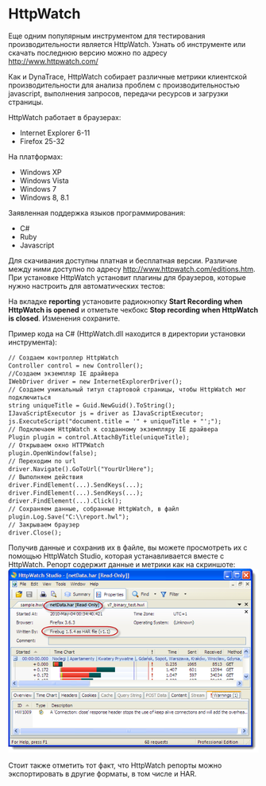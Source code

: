# HttpWatch
Еще одним популярным инструментом для тестирования производительности является HttpWatch. Узнать об инструменте или скачать последнюю версию можно по адресу http://www.httpwatch.com/

Как и DynaTrace, HttpWatch собирает различные метрики клиентской производительности для анализа проблем с производительностью javascript, выполнения запросов, передачи ресурсов и загрузки страницы.

HttpWatch работает в браузерах:
* Internet Explorer 6-11
* Firefox 25-32

На платформах:
* Windows XP
* Windows Vista
* Windows 7
* Windows 8, 8.1

Заявленная поддержка языков программирования:
* C#
* Ruby
* Javascript

Для скачивания доступны платная и бесплатная версии. Различие между ними доступно по адресу http://www.httpwatch.com/editions.htm. При установке HttpWatch установит плагины для браузеров, которые нужно настроить для автоматических тестов:

На вкладке **reporting** установите радиокнопку **Start Recording when HttpWatch is opened** и отметьте чекбокс **Stop recording when HttpWatch is closed**. Изменения сохраните.

Пример кода на C# (HttpWatch.dll находится в директории установки инструмента):
```
// Создаем контроллер HttpWatch
Controller control = new Controller();
//Создаем экземпляр IE драйвера
IWebDriver driver = new InternetExplorerDriver();
// Создаем уникальный титул стартовой страницы, чтобы HttpWatch мог подключиться
string uniqueTitle = Guid.NewGuid().ToString();
IJavaScriptExecutor js = driver as IJavaScriptExecutor;
js.ExecuteScript("document.title = '" + uniqueTitle + "';");
// Подключаем HttpWatch к созданному экземпляру IE драйвера
Plugin plugin = control.AttachByTitle(uniqueTitle);
// Открываем окно HTTPWatch
plugin.OpenWindow(false);
// Переходим по url
driver.Navigate().GoToUrl("YourUrlHere");
// Выполняем действия
driver.FindElement(...).SendKeys(...);
driver.FindElement(...).SendKeys(...);
driver.FindElement(...).Click();
// Сохраняем данные, собранные HttpWatch, в файл
plugin.Log.Save("C:\\report.hwl");
// Закрываем браузер
driver.Close();
```
Получив данные и сохранив их в файле, вы можете просмотреть их с помощью HttpWatch Studio, которая устанавливается вместе с HttpWatch. Репорт содержит данные и метрики как на скриншоте:
![](/resources/httpwatch_report.png)

Стоит также отметить тот факт, что HttpWatch репорты можно экспортировать в другие форматы, в том числе и HAR.


